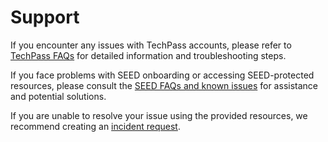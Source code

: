 # Support

If you encounter any issues with TechPass accounts, please refer to [TechPass FAQs](https://docs.developer.tech.gov.sg/docs/techpass-user-guide/support/overview) for detailed information and troubleshooting steps.

If you face problems with SEED onboarding or accessing SEED-protected resources, please consult the [SEED FAQs and known issues](https://docs.developer.tech.gov.sg/docs/security-suite-for-engineering-endpoint-devices/faqs/seed-faqs) for assistance and potential solutions.

If you are unable to resolve your issue using the provided resources, we recommend creating an [incident request](https://go.gov.sg/seed-techpass-support). 







